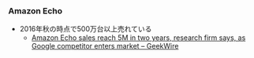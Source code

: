 ### Amazon Echo

* 2016年秋の時点で500万台以上売れている
  * [Amazon Echo sales reach 5M in two years, research firm says, as Google competitor enters market – GeekWire](https://www.geekwire.com/2016/amazon-echo-sales-reach-5m-two-years-research-firm-says-google-competitor-enters-market/)
